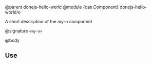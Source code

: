 @parent donejs-hello-world
@module {can.Component} donejs-hello-world/o <my-o>

A short description of the my-o component

@signature `<my-o>`

@body

## Use

